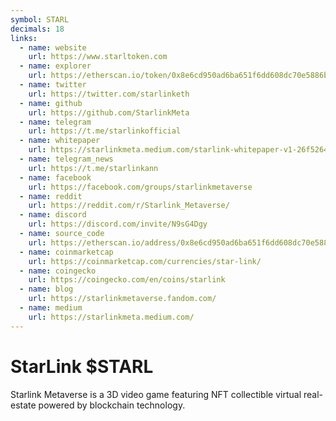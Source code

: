 ```yaml
---
symbol: STARL
decimals: 18
links:
  - name: website
    url: https://www.starltoken.com
  - name: explorer
    url: https://etherscan.io/token/0x8e6cd950ad6ba651f6dd608dc70e5886b1aa6b24
  - name: twitter
    url: https://twitter.com/starlinketh
  - name: github
    url: https://github.com/StarlinkMeta
  - name: telegram
    url: https://t.me/starlinkofficial
  - name: whitepaper
    url: https://starlinkmeta.medium.com/starlink-whitepaper-v1-26f5264b65f9
  - name: telegram_news
    url: https://t.me/starlinkann
  - name: facebook
    url: https://facebook.com/groups/starlinkmetaverse
  - name: reddit
    url: https://reddit.com/r/Starlink_Metaverse/
  - name: discord
    url: https://discord.com/invite/N9sG4Dgy
  - name: source_code
    url: https://etherscan.io/address/0x8e6cd950ad6ba651f6dd608dc70e5886b1aa6b24#events
  - name: coinmarketcap
    url: https://coinmarketcap.com/currencies/star-link/
  - name: coingecko
    url: https://coingecko.com/en/coins/starlink
  - name: blog
    url: https://starlinkmetaverse.fandom.com/
  - name: medium
    url: https://starlinkmeta.medium.com/
---
```


# StarLink $STARL

Starlink Metaverse is a 3D video game featuring NFT collectible virtual real-estate powered by blockchain technology.
